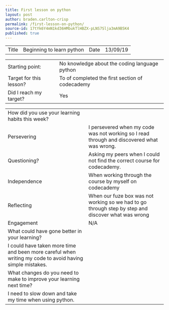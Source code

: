 ```yaml
---
title: First lesson on python
layout: post
author: braden.carlton-crisp
permalink: /first-lesson-on-python/
source-id: 17tYk6Y4mN1kd36HMbukTlHBZX-pLNS7Slja3mA9B5K4
published: true
---
```

<table>
  <tr>
    <td>Title</td>
    <td>Beginning to learn python</td>
    <td>Date</td>
    <td>13/09/19</td>
  </tr>
</table>


<table>
  <tr>
    <td>Starting point:</td>
    <td>No knowledge about the coding language python</td>
  </tr>
  <tr>
    <td>Target for this lesson?</td>
    <td>To of completed the first section of codecademy</td>
  </tr>
  <tr>
    <td>Did I reach my target? </td>
    <td>Yes</td>
  </tr>
</table>


<table>
  <tr>
    <td>How did you use your learning habits this week?</td>
    <td></td>
  </tr>
  <tr>
    <td>Persevering</td>
    <td>I persevered when my code was not working so I read through and discovered what was wrong.</td>
  </tr>
  <tr>
    <td>Questioning?</td>
    <td>Asking my peers when I could not find the correct course for codecademy.</td>
  </tr>
  <tr>
    <td>Independence</td>
    <td>When working through the course by myself on codecademy</td>
  </tr>
  <tr>
    <td>Reflecting</td>
    <td>When our fuze box was not working so we had to go through step by step and discover what was wrong</td>
  </tr>
  <tr>
    <td>Engagement</td>
    <td>N/A</td>
  </tr>
  <tr>
    <td>What could have gone better in your learning?</td>
    <td></td>
  </tr>
  <tr>
    <td> I could have taken more time and been more careful when writing my code to avoid having simple mistakes.</td>
    <td></td>
  </tr>
  <tr>
    <td>What changes do you need to make to improve your learning next time?</td>
    <td></td>
  </tr>
  <tr>
    <td>I need to slow down and take my time when using python.</td>
    <td></td>
  </tr>
</table>


